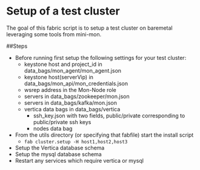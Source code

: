 # Setup of a test cluster

The goal of this fabric script is to setup a test cluster on baremetal leveraging some tools from mini-mon.

##Steps
- Before running first setup the following settings for your test cluster:
  - keystone host and project_id in data_bags/mon_agent/mon_agent.json
  - keystone host(serverVip) in data_bags/mon_api/mon_credentials.json
  - wsrep address in the Mon-Node role
  - servers in data_bags/zookeeper/mon.json
  - servers in data_bags/kafka/mon.json
  - vertica data bags in data_bags/vertica
    - ssh_key.json with two fields, public/private corresponding to public/private ssh keys
    - nodes data bag
- From the utils directory (or specifying that fabfile) start the install script
  - `fab cluster.setup -H host1,host2,host3`
- Setup the Vertica database schema
- Setup the mysql database schema
- Restart any services which require vertica or mysql


